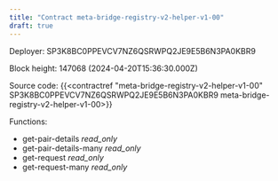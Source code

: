 ```yaml
---
title: "Contract meta-bridge-registry-v2-helper-v1-00"
draft: true
---
```

Deployer: SP3K8BC0PPEVCV7NZ6QSRWPQ2JE9E5B6N3PA0KBR9


 



Block height: 147068 (2024-04-20T15:36:30.000Z)

Source code: {{<contractref "meta-bridge-registry-v2-helper-v1-00" SP3K8BC0PPEVCV7NZ6QSRWPQ2JE9E5B6N3PA0KBR9 meta-bridge-registry-v2-helper-v1-00>}}

Functions:

* get-pair-details _read_only_
* get-pair-details-many _read_only_
* get-request _read_only_
* get-request-many _read_only_
